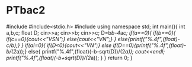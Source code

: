 # PTbac2
#include<iostream>
#include<stdio.h>
#include<cmath>
using namespace std;
int main(){
    int a,b,c;
    float D;
    cin>>a;
    cin>>b;
    cin>>c;
    D=b*b-4*a*c;
    if(a==0){
        if(b==0){
            if(c==0){cout<<"VSN";}
            else{cout<<"VN";}
        }
        else{printf("%.4f",(float)-c/b);}
    }
    if(a!=0){
        if(D<0){cout<<"VN";}
        else if(D==0){printf("%.4f",(float)-b/(2*a));}
        else{
            printf("%.4f",(float)(-b-sqrt(D))/(2*a));
            cout<<endl;
            printf("%.4f",(float)(-b+sqrt(D))/(2*a));
        }
    }
    return 0;
}
